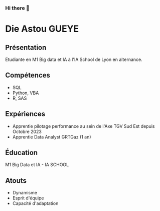 ### Hi there 👋

# Die Astou GUEYE

## Présentation
Etudiante en M1 Big data et IA à l'IA School de Lyon en alternance.

## Compétences
- SQL
- Python, VBA
- R, SAS

## Expériences
- Apprentie pilotage performance au sein de l'Axe TGV Sud Est depuis Octobre 2023
- Apprentie Data Analyst GRTGaz (1 an)

## Éducation
M1 Big Data et IA - IA SCHOOL

## Atouts
- Dynamisme
- Esprit d'équipe
- Capacité  d'adaptation

